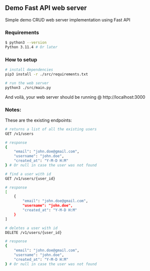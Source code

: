 ## Demo Fast API web server

Simple demo CRUD web server implementation using Fast API

### Requirements

```sh
$ python3 --version
Python 3.11.4 # Or later
```

### How to setup

```sh
# install dependencies
pip3 install -r ./src/requirements.txt
```

```sh
# run the web server
python3 ./src/main.py
```

And voilà, your web server should be running @ http://localhost:3000

### Notes:

These are the existing endpoints:

```sh
# returns a list of all the existing users
GET /v1/users

# response
{
    "email": "john.doe@gmail.com",
    "username": "john.doe",
    "created_at": "Y-M-D H:M"
} # Or null in case the user was not found
```

```sh
# find a user with id
GET /v1/users/{user_id}

# response
[
    {
        "email": "john.doe@gmail.com",
        "username": "john.doe",
        "created_at": "Y-M-D H:M"
    }
]
```

```sh
# deletes a user with id
DELETE /v1/users/{user_id}

# response
{
    "email": "john.doe@gmail.com",
    "username": "john.doe",
    "created_at": "Y-M-D H:M"
} # Or null in case the user was not found
```
